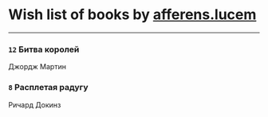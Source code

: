 # Wish list of books by [afferens.lucem](http://vk.com/id196071655)
---

### `12` Битва королей
Джордж Мартин

### `8` Расплетая радугу
Ричард Докинз

